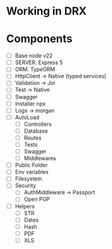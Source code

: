 # Working in DRX


# Components
- [ ] Base node v22
- [ ] SERVER. Express 5
- [ ] ORM. TypeORM
- [ ] HttpClient -> Native (typed services)
- [ ] Validation -> Joi
- [ ] Test -> Native
- [ ] Swagger
- [ ] Installer npx
- [ ] Logs -> morgan
- [ ] AutoLoad
  - [ ] Controllers
  - [ ] Database
  - [ ] Routes
  - [ ] Tests
  - [ ] Swagger
  - [ ] Middlewares
- [ ] Public Folder
- [ ] Env variables
- [ ] Filesystem
- [ ] Security
  - [ ] AuthMiddleware -> Passport
  - [ ] Open PGP
- [ ] Helpers
  - [ ] STR
  - [ ] Dates
  - [ ] Hash
  - [ ] PDF
  - [ ] XLS
